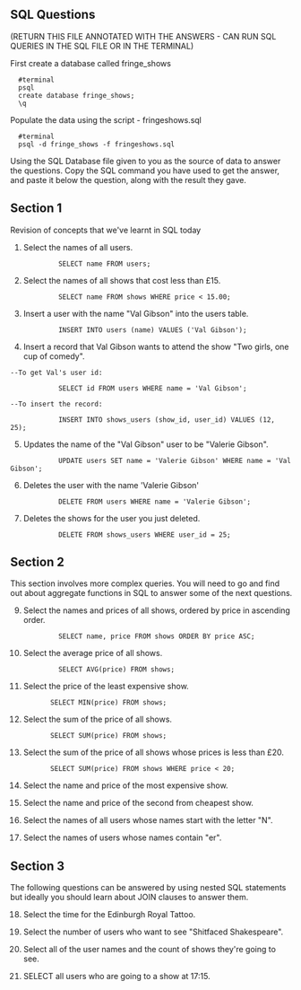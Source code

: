 ## SQL Questions

(RETURN THIS FILE ANNOTATED WITH THE ANSWERS - CAN RUN SQL QUERIES IN THE SQL FILE OR IN THE TERMINAL)

First create a database called fringe_shows
```
  #terminal
  psql
  create database fringe_shows;
  \q
```

Populate the data using the script - fringeshows.sql
```
  #terminal
  psql -d fringe_shows -f fringeshows.sql
```

Using the SQL Database file given to you as the source of data to answer the questions.  Copy the SQL command you have used to get the answer, and paste it below the question, along with the result they gave.


## Section 1

  Revision of concepts that we've learnt in SQL today

  1. Select the names of all users.

```
            SELECT name FROM users;
```

  2. Select the names of all shows that cost less than £15.

```
            SELECT name FROM shows WHERE price < 15.00;
```

  3. Insert a user with the name "Val Gibson" into the users table.

```
            INSERT INTO users (name) VALUES ('Val Gibson');
```

  4. Insert a record that Val Gibson wants to attend the show "Two girls, one cup of comedy".

```
--To get Val's user id:

            SELECT id FROM users WHERE name = 'Val Gibson';

--To insert the record:

            INSERT INTO shows_users (show_id, user_id) VALUES (12, 25);
```

  5. Updates the name of the "Val Gibson" user to be "Valerie Gibson".

```
            UPDATE users SET name = 'Valerie Gibson' WHERE name = 'Val Gibson';
```

  6. Deletes the user with the name 'Valerie Gibson'

```
            DELETE FROM users WHERE name = 'Valerie Gibson';
```

  7. Deletes the shows for the user you just deleted.

```
            DELETE FROM shows_users WHERE user_id = 25;
```

## Section 2

  This section involves more complex queries.  You will need to go and find out about aggregate functions in SQL to answer some of the next questions.

  9. Select the names and prices of all shows, ordered by price in ascending order.

```
            SELECT name, price FROM shows ORDER BY price ASC;
```

  10. Select the average price of all shows.

```
            SELECT AVG(price) FROM shows;
```

  11. Select the price of the least expensive show.

  ```
            SELECT MIN(price) FROM shows;
  ```

  12. Select the sum of the price of all shows.

  ```
            SELECT SUM(price) FROM shows;
  ```

  13. Select the sum of the price of all shows whose prices is less than £20.

  ```
            SELECT SUM(price) FROM shows WHERE price < 20;
  ```

  14. Select the name and price of the most expensive show.



  15. Select the name and price of the second from cheapest show.

  16. Select the names of all users whose names start with the letter "N".

  17. Select the names of users whose names contain "er".


## Section 3

  The following questions can be answered by using nested SQL statements but ideally you should learn about JOIN clauses to answer them.

  18. Select the time for the Edinburgh Royal Tattoo.

  19. Select the number of users who want to see "Shitfaced Shakespeare".

  20. Select all of the user names and the count of shows they're going to see.

  21. SELECT all users who are going to a show at 17:15.
